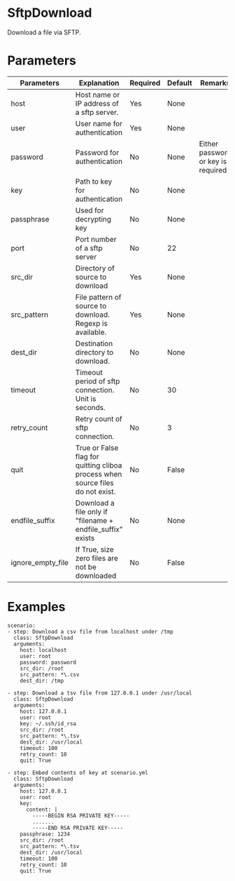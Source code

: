 # SftpDownload
Download a file via SFTP.

# Parameters
|Parameters|Explanation|Required|Default|Remarks|
|----------|-----------|--------|-------|-------|
|host|Host name or IP address of a sftp server.|Yes|None||
|user|User name for authentication|Yes|None||
|password|Password for authentication|No|None|Either password or key is required|
|key|Path to key for authentication|No|None||
|passphrase|Used for decrypting key|No|None||
|port|Port number of a sftp server|No|22||
|src_dir|Directory of source to download|Yes|None||
|src_pattern|File pattern of source to download. Regexp is available.|Yes|None||
|dest_dir|Destination directory to download.|No|None|
|timeout|Timeout period of sftp connection. Unit is seconds.|No|30||
|retry_count|Retry count of sftp connection.|No|3||
|quit|True or False flag for quitting cliboa process when source files do not exist.|No|False||
|endfile_suffix|Download a file only if "filename + endfile_suffix" exists|No|None||
|ignore_empty_file|If True, size zero files are not be downloaded|No|False||

# Examples
```
scenario:
- step: Download a csv file from localhost under /tmp
  class: SftpDownload
  arguments:
    host: localhost
    user: root
    password: password
    src_dir: /root
    src_pattern: *\.csv
    dest_dir: /tmp

- step: Download a tsv file from 127.0.0.1 under /usr/local
  class: SftpDownload
  arguments:
    host: 127.0.0.1
    user: root
    key: ~/.ssh/id_rsa
    src_dir: /root
    src_pattern: *\.tsv
    dest_dir: /usr/local
    timeout: 100
    retry_count: 10
    quit: True

- step: Embed contents of key at scenario.yml
  class: SftpDownload
  arguments:
    host: 127.0.0.1
    user: root
    key:
      content: |
        -----BEGIN RSA PRIVATE KEY-----
        .......
        -----END RSA PRIVATE KEY-----
    passphrase: 1234
    src_dir: /root
    src_pattern: *\.tsv
    dest_dir: /usr/local
    timeout: 100
    retry_count: 10
    quit: True
```